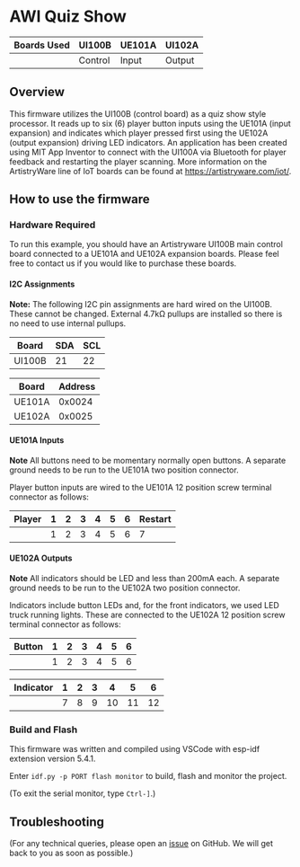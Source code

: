 # AWI Quiz Show

| Boards Used | UI100B  | UE101A | UI102A |
| ----------- | ------- | ------ | ------ |
|             | Control |  Input | Output |

## Overview

This firmware utilizes the UI100B (control board) as a quiz show style processor. It reads up to six (6) player button inputs using the UE101A (input expansion) and indicates which player pressed first using the UE102A (output expansion) driving LED indicators. An application has been created using MIT App Inventor to connect with the UI100A via Bluetooth for player feedback and restarting the player scanning.
More information on the ArtistryWare line of IoT boards can be found at https://artistryware.com/iot/.

## How to use the firmware

### Hardware Required

To run this example, you should have an Artistryware UI100B main control board connected to a UE101A and UE102A expansion boards. Please feel free to contact us if you would like to purchase these boards.

#### I2C Assignments

**Note:** The following I2C pin assignments are hard wired on the UI100B. These cannot be changed. External 4.7kΩ pullups are installed so there is no need to use internal pullups.

| Board  | SDA  | SCL  |
| ------ | ---- | ---- |
| UI100B |  21  |  22  |

| Board  | Address |
| ------ | ------- |
| UE101A | 0x0024  |
| UE102A | 0x0025  |

#### UE101A Inputs

**Note** All buttons need to be momentary normally open buttons. A separate ground needs to be run to the UE101A two position connector.

Player button inputs are wired to the UE101A 12 position screw terminal connector as follows:

| Player | 1 | 2 | 3 | 4 | 5 | 6 | Restart |
| ------ | - | - | - | - | - | - | ------- |
|        | 1 | 2 | 3 | 4 | 5 | 6 |    7    |

#### UE102A Outputs

**Note** All indicators should be LED and less than 200mA each. A separate ground needs to be run to the UE102A two position connector.

Indicators include button LEDs and, for the front indicators, we used LED truck running lights. These are connected to the UE102A 12 position screw terminal connector as follows:

| Button | 1 | 2 | 3 | 4 | 5 | 6 |      
| ------ | - | - | - | - | - | - |      
|        | 1 | 2 | 3 | 4 | 5 | 6 |      

| Indicator | 1 | 2 | 3 | 4  | 5  | 6  |
| --------- | - | - | - | -- | -- | -- |
|           | 7 | 8 | 9 | 10 | 11 | 12 |

### Build and Flash

This firmware was written and compiled using VSCode with esp-idf extension version 5.4.1.

Enter `idf.py -p PORT flash monitor` to build, flash and monitor the project.

(To exit the serial monitor, type ``Ctrl-]``.)

## Troubleshooting

(For any technical queries, please open an [issue](https://github.com/artistryware/Firmware-Public/issues) on GitHub. We will get back to you as soon as possible.)
